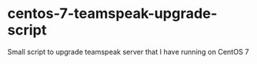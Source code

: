 # centos-7-teamspeak-upgrade-script
Small script to upgrade teamspeak server that I have running on CentOS 7
